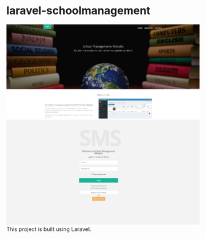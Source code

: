 # laravel-schoolmanagement
<img src="/public/screenshots/1.png" alt="firstpage" />
<img src="/public/screenshots/2.png" alt="secondpage" />
This project is built using Laravel.
